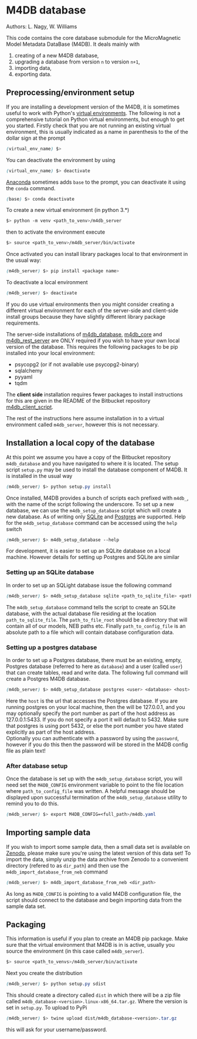 # M4DB database

Authors: L. Nagy, W. Williams

This code contains the core database submodule for the MicroMagnetic Model Metadata DataBase (M4DB). It deals mainly with

1) creating of a new M4DB database,
2) upgrading a database from version `n` to version `n+1`,
3) importing data,
4) exporting data.

## Preprocessing/environment setup
If you are installing a development version of the M4DB, it is sometimes useful to work with Python's 
[virtual environments](https://docs.python.org/3/tutorial/venv.html). The following is not a comprehensive 
tutorial on Python virtual environments, but enough to get you started. Firstly check that you are not running
an existing virtual environment, this is usually indicated as a name in parenthesis to the of the dollar sign
at the prompt

```css
(virtual_env_name) $> 
```

You can deactivate the environment by using

```css
(virtual_env_name) $> deactivate
```

[Anaconda](https://www.anaconda.com/) sometimes adds `base` to the prompt, you can deactivate it using the `conda` command.

```css
(base) $> conda deactivate
```

To create a new virtual environment (in python 3.*)

```css
$> python -m venv <path_to_venv>/m4db_server
```

then to activate the environment execute

```css
$> source <path_to_venv>/m4db_server/bin/activate
```
Once activated you can install library packages local to that environment in the usual way:
```css
(m4db_server) $> pip install <package name>
```
To deactivate a local environment

```css
(m4db_server) $> deactivate
```

If you do use virtual environments then you might consider creating a different virtual environment for each of
the server-side and client-side install groups because they have slightly different library package requirements.

The server-side installations of [m4db_database](https://bitbucket.org/micromag/m4db_database/src/master/), 
[m4db_core](https://bitbucket.org/micromag/m4db_core/src/master/) and 
[m4db_rest_server](https://bitbucket.org/micromag/m4db_rest_server/src/master/) are ONLY required 
if you wish to have your own local version of the database.
This requires the following packages to be pip installed into your local environment:
* psycopg2 (or if not available use psycopg2-binary)
* sqlalchemy
* pyyaml
* tqdm


The **client side** installation requires fewer packages to install instructions for this are given in the README of the
Bitbucket repository [m4db_client_script](https://bitbucket.org/micromag/m4db_client_script/src/master/).

The rest of the instructions here assume installation in to a virtual environment called `m4db_server`, however
this is not necessary.

## Installation a local copy of the database

At this point we assume you have a copy of the Bitbucket repository `m4db_database` and you have navigated to
where it is located. The setup script `setup.py` may be used to install the database component of M4DB. It is installed
in the usual way

```css
(m4db_server) $> python setup.py install
```

Once installed, M4DB provides a bunch of scripts each prefixed with `m4db_`, with the name of the 
script following the underscore. To set up a new database, we can use the `m4db_setup_database` script which
will create a new database. As of writing only [SQLite](https://www.sqlite.org/index.html) and 
[Postgres](https://www.postgresql.org/) are supported. Help for the `m4db_setup_database` command can be accessed
using the `help` switch

```css
(m4db_server) $> m4db_setup_database --help
```

For development, it is easier to set up an SQLite database on a local machine. However details for setting up
Postgres and SQLite are similar

### Setting up an SQLite database
In order to set up an SQLight database issue the following command

```css
(m4db_server) $> m4db_setup_database sqlite <path_to_sqlite_file> <path_to_file_root> <path_to_config_file>
```

The `m4db_setup_database` command tells the script to create an SQLite database, with the actual database file
residing at the location `path_to_sqlite_file`. The `path_to_file_root` should be a directory that will
contain all of our models, NEB paths etc. Finally `path_to_config_file` is an absolute path to a 
file which will contain database configuration data. 

### Setting up a postgres database
In order to set up a Postgres database, there must be an existing, empty, Postgres database (referred to here as 
`database`) and a user (called `user`) that can create tables, read and write data. The following full command 
will create a Postgres M4DB database.

```css
(m4db_server) $> m4db_setup_database postgres <user> <database> <host> <path_to_file_root> <path_to_config_file> 
```

Here the `host` is the url that accesses the Postgres database. If you are running postgres on your local machine, 
then the <host> will be 127.0.0.1, and you may optionally specify the port number as part of the host address as 
127.0.0.1:5433. If you do not specify a port it will default to 5432. Make sure that postgres is using port 5432, 
or else the port number you have stated explicitly as part of the host address.\
Optionally you can authenticate with a password by using the `password`, however if you do this then the password will 
be stored in the M4DB config file as plain text!

### After database setup
Once the database is set up with the `m4db_setup_database` script, you will need set the `M4DB_CONFIG`
environment variable to point to the file location where `path_to_config_file` was written. A helpful message 
should be displayed upon successful termination of the `m4db_setup_database` utility to remind you to do this.
```css
(m4db_server) $> export M4DB_CONFIG=<full_path>/m4db.yaml
```


## Importing sample data
If you wish to import some sample data, then a small data set is available on 
[Zenodo](https://zenodo.org/record/3937446#.XxhZGhHTWAY), please make sure you're using the latest version of 
this data set! To import the data, simply unzip the data archive from Zenodo to a convenient directory (refered to as
`dir_path`) and then use the `m4db_import_database_from_neb` command

```css
(m4db_server) $> m4db_import_database_from_neb <dir_path>
```

As long as `M4DB_CONFIG` is pointing to a valid M4DB configuration file, the script should connect to the
database and begin importing data from the sample data set.

Packaging
---------
This information is useful if you plan to create an M4DB pip package. Make sure that the virtual environment
that M4DB is in is active, usually you source the environment (in this case called `m4db_server`).

```css
$> source <path_to_venvs>/m4db_server/bin/activate
```

Next you create the distribution
```css
(m4db_server) $> python setup.py sdist
```

This should create a directory called `dist` in which there will 
be a zip file called `m4db_database-<version>.linux-x86_64.tar.gz`.
Where the version is set in `setup.py`. To upload to PyPi
```css
(m4db_server) $> twine upload dist/m4db_database-<version>.tar.gz
```
this will ask for your username/password.
